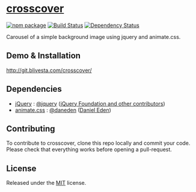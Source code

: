 # [crosscover](http://blivesta.github.io/crosscover)

[![npm package](https://img.shields.io/npm/v/crosscover.svg?style=flat-square)](https://www.npmjs.com/package/crosscover)
[![Build Status](https://img.shields.io/travis/blivesta/crosscover/master.svg?style=flat-square)](https://travis-ci.org/blivesta/crosscover)
[![Dependency Status](https://david-dm.org/blivesta/crosscover.svg?style=flat-square)](https://david-dm.org/blivesta/crosscover)


Carousel of a simple background image using jquery and animate.css.

## Demo & Installation
http://git.blivesta.com/crosscover/

## Dependencies

- [jQuery](http://jquery.com/) : [@jquery](https://github.com/jquery/jquery) ([jQuery Foundation and other contributors](https://github.com/jquery/jquery/blob/master/AUTHORS.txt)) 
- [animate.css](https://daneden.github.io/animate.css/) : [@daneden](https://github.com/daneden) ([Daniel Eden](http://daneden.me/))



## Contributing

To contribute to crosscover, clone this repo locally and commit your code.  
Please check that everything works before opening a pull-request.



## License
Released under the [MIT](https://github.com/blivesta/crosscover/blob/master/LICENSE.md) license.
